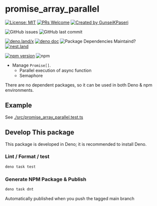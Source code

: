 # promise_array_parallel

[![License: MIT](https://img.shields.io/badge/License-MIT-yellow.svg)](https://opensource.org/licenses/MIT)
[![PRs Welcome](https://img.shields.io/badge/PRs-welcome-brightgreen.svg?style=square)](https://makeapullrequest.com)
[![Created by GunseiKPaseri](https://img.shields.io/badge/created%20by-@GunseiKPaseri-00ACEE.svg)](https://twitter.com/GunseiKPaseri)

![GitHub issues](https://img.shields.io/github/issues/GunseiKPaseri/promise_array_parallel)
![GitHub last commit](https://img.shields.io/github/last-commit/GunseiKPaseri/promise_array_parallel)

[![deno.land/x](https://img.shields.io/endpoint?url=https%3A%2F%2Fdeno-visualizer.danopia.net%2Fshields%2Flatest-version%2Fx%2Fpromise_array_parallel%2Fmod.ts)](https://doc.deno.land/https/deno.land/x/promise_array_parallel)
[![deno doc](https://doc.deno.land/badge.svg)](https://doc.deno.land/https://deno.land/x/promise_array_parallel/mod.ts)
![Package Dependencies Maintaind?](https://img.shields.io/endpoint?url=https%3A%2F%2Fdeno-visualizer.danopia.net%2Fshields%2Fupdates%2Fx%2Fpromise_array_parallel%2Fmod.ts)
[![nest.land](https://nest.land/badge.svg)](https://nest.land/package/promise_array_parallel)

[![npm version](https://img.shields.io/npm/v/promise_array_parallel?logo=npm)](https://badge.fury.io/js/promise_array_parallel)
![npm](https://img.shields.io/npm/dw/promise_array_parallel?logo=npm)

- Manage `Promise[]`.
  - Parallel execution of async function
  - Semaphore

There are no dependent packages, so it can be used in both Deno & npm environments.

## Example

See [./src/promise_array_parallel.test.ts](./src/promise_array_parallel.test.ts)

## Develop This package

This package is developed in Deno; it is recommended to install Deno.

### Lint / Format / test

```bash
deno task test
```

### Generate NPM Package & Publish

```bash
deno task dnt
```

Automatically published when you push the tagged main branch
